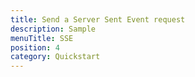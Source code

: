 ```yaml
---
title: Send a Server Sent Event request
description: Sample
menuTitle: SSE
position: 4
category: Quickstart
---
```

